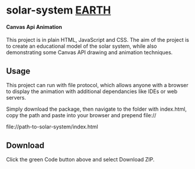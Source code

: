 # solar-system [EARTH]

#### Canvas Api Animation

This project is in plain HTML, JavaScript and CSS. The aim of the project is to create an educational model of the solar system, while also demonstrating some Canvas API drawing and animation techniques.

## Usage

This project can run with file protocol, which allows anyone with a browser to display the animation with additional dependancies like IDEs or web servers.

Simply download the package, then navigate to the folder with index.html, copy the path and paste into your browser and prepend file://

file://path-to-solar-system/index.html

## Download

Click the green Code button above and select Download ZIP.

[EARTH]:![Earth](/assets/{earth}.{png})
